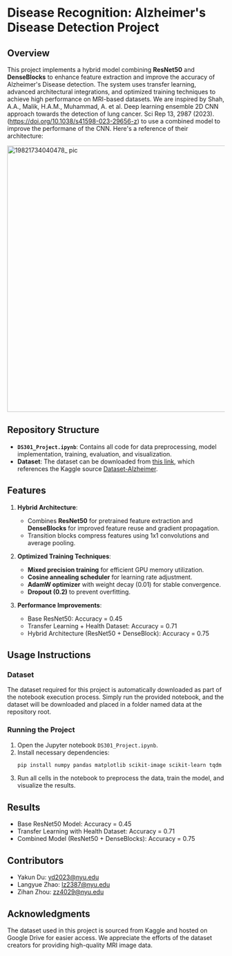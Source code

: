 # Disease Recognition: Alzheimer's Disease Detection Project

## Overview
This project implements a hybrid model combining **ResNet50** and **DenseBlocks** to enhance feature extraction and improve the accuracy of Alzheimer's Disease detection. The system uses transfer learning, advanced architectural integrations, and optimized training techniques to achieve high performance on MRI-based datasets. We are inspired by Shah, A.A., Malik, H.A.M., Muhammad, A. et al. Deep learning ensemble 2D CNN approach towards the detection of lung cancer. Sci Rep 13, 2987 (2023).(https://doi.org/10.1038/s41598-023-29656-z) to use a combined model to improve the performane of the CNN.
Here's a reference of their architecture:


<img width="615" alt="19821734040478_ pic" src="https://github.com/user-attachments/assets/776ebac7-98fa-4a8c-96eb-a638467f9849" />

## Repository Structure

- **`DS301_Project.ipynb`**: Contains all code for data preprocessing, model implementation, training, evaluation, and visualization.
- **Dataset**: The dataset can be downloaded from [this link](https://drive.google.com/uc?id=10-b4PKd6UUTkZU3SdOn_hbgZHU8CUjT_&confirm=t&uuid=a3d8c59d-edfe-4d49-96a3-2a9246d0a4cc), which references the Kaggle source [Dataset-Alzheimer](https://www.kaggle.com/datasets/yasserhessein/dataset-alzheimer).

## Features
1. **Hybrid Architecture**:
   - Combines **ResNet50** for pretrained feature extraction and **DenseBlocks** for improved feature reuse and gradient propagation.
   - Transition blocks compress features using 1x1 convolutions and average pooling.

2. **Optimized Training Techniques**:
   - **Mixed precision training** for efficient GPU memory utilization.
   - **Cosine annealing scheduler** for learning rate adjustment.
   - **AdamW optimizer** with weight decay (0.01) for stable convergence.
   - **Dropout (0.2)** to prevent overfitting.

3. **Performance Improvements**:
   - Base ResNet50: Accuracy = 0.45
   - Transfer Learning + Health Dataset: Accuracy = 0.71
   - Hybrid Architecture (ResNet50 + DenseBlock): Accuracy = 0.75

## Usage Instructions

### Dataset
The dataset required for this project is automatically downloaded as part of the notebook execution process. Simply run the provided notebook, and the dataset will be downloaded and placed in a folder named data at the repository root.

### Running the Project
1. Open the Jupyter notebook `DS301_Project.ipynb`.
2. Install necessary dependencies:
   ```bash
   pip install numpy pandas matplotlib scikit-image scikit-learn tqdm tensorflow keras gdown torch torchvision Pillow typeguard scikeras
3. Run all cells in the notebook to preprocess the data, train the model, and visualize the results.

## Results
  - Base ResNet50 Model: Accuracy = 0.45
  - Transfer Learning with Health Dataset: Accuracy = 0.71
  - Combined Model (ResNet50 + DenseBlocks): Accuracy = 0.75

## Contributors
  - Yakun Du: yd2023@nyu.edu
  - Langyue Zhao: lz2387@nyu.edu
  - Zihan Zhou: zz4029@nyu.edu

## Acknowledgments
The dataset used in this project is sourced from Kaggle and hosted on Google Drive for easier access. We appreciate the efforts of the dataset creators for providing high-quality MRI image data.
